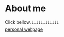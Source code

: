 # About me
Click bellow.
🡓🡓🡓🡓🡓🡓🡓🡓🡓🡓🡓🡓        
[personal webpage](https://sites.google.com/view/lirong-zhang)
